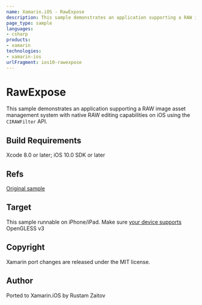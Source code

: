 ```yaml
---
name: Xamarin.iOS - RawExpose
description: This sample demonstrates an application supporting a RAW image asset management system with native RAW editing capabilities on iOS using the...
page_type: sample
languages:
- csharp
products:
- xamarin
technologies:
- xamarin-ios
urlFragment: ios10-rawexpose
---
```

# RawExpose

This sample demonstrates an application supporting a RAW image asset management system with native RAW editing capabilities on iOS using the `CIRAWFilter` API.

## Build Requirements

Xcode 8.0 or later; iOS 10.0 SDK or later

## Refs
[Original sample](https://developer.apple.com/library/prerelease/content/samplecode/RawExpose/Introduction/Intro.html)

## Target
This sample runnable on iPhone/iPad. Make sure [your device supports](https://developer.apple.com/library/ios/documentation/DeviceInformation/Reference/iOSDeviceCompatibility/DeviceCompatibilityMatrix/DeviceCompatibilityMatrix.html#//apple_ref/doc/uid/TP40013599-CH17-SW1) OpenGLESS v3


## Copyright

Xamarin port changes are released under the MIT license.

## Author

Ported to Xamarin.iOS by Rustam Zaitov
